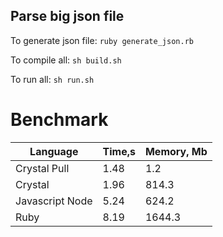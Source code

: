 Parse big json file
-------------------

To generate json file: `ruby generate_json.rb`

To compile all: `sh build.sh`

To run all: `sh run.sh`

# Benchmark

| Language        | Time,s  | Memory, Mb |
| --------------- | ------- | ---------- |
| Crystal Pull    | 1.48    | 1.2        |
| Crystal         | 1.96    | 814.3      |
| Javascript Node | 5.24    | 624.2      |
| Ruby            | 8.19    | 1644.3     |

